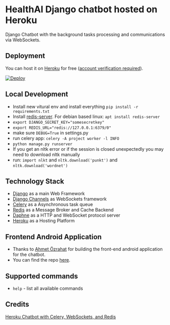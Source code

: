 # HealthAI Django chatbot hosted on Heroku

Django Chatbot with the background tasks processing and communications via WebSockets.

## Deployment
You can host it on [Heroku](https://www.heroku.com) for free ([account verification required](https://devcenter.heroku.com/articles/account-verification)).

[![Deploy](https://www.herokucdn.com/deploy/button.svg)](https://heroku.com/deploy)

## Local Development
 - Install new vitural env and install everything `pip install -r requirements.txt`
 - Install [redis-server](https://redis.io/download). For debian based linux: `apt install redis-server`
 - `export DJANGO_SECRET_KEY="somesecretkey"`
 - `export REDIS_URL="redis://127.0.0.1:6379/0"`
 - make sure `DEBUG=True` in settings.py
 - run celery app: `celery -A project worker -l INFO`
 - `python manage.py runserver`
 - If you get an nltk error or if the session is closed unexpectedly you may need to download nltk manually
 - run: `import nlkt` and  `nltk.download('punkt')` and `nltk.download('wordnet')`

## Technology Stack
 - [Django](https://www.djangoproject.com/) as a main Web Framework
 - [Django Channels](https://github.com/django/channels) as WebSockets framework     
 - [Celery](http://www.celeryproject.org/) as a Asynchronous task queue
 - [Redis](https://redis.io/) as a Message Broker and Cache Backend   
 - [Daphne](https://github.com/django/daphne) as a HTTP and WebSocket protocol server
 - [Heroku](https://www.heroku.com) as a Hosting Platform
 
## Frontend Android Application
 - Thanks to [Ahmet Özrahat](https://github.com/ahmetozrahat25) for building the front-end android application for the chatbot.
 - You can find the repo [here](https://github.com/ahmetozrahat25/health-ai).


## Supported commands
 - `help` - list all available commands

## Credits
[Heroku Chatbot with Celery, WebSockets, and Redis](https://itnext.io/heroku-chatbot-with-celery-websockets-and-redis-340fcd160f06)

